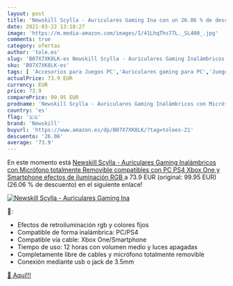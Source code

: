 ```yaml
---
layout: post
title: 'Newskill Scylla - Auriculares Gaming Ina con un 26.06 % de descuento'
date: 2021-03-22 13:18:27
image: 'https://m.media-amazon.com/images/I/41LhqThs77L._SL400_.jpg'
comments: true
category: ofertas
author: 'tole.es'
slug: 'B07X7XK8LK-es Newskill Scylla - Auriculares Gaming Inalámbricos con...'
sku: 'B07X7XK8LK-es'
tags: [ 'Accesorios para Juegos PC','Auriculares gaming para PC','Juegos y Accesorios para PC','Videojuegos','newskill','ps4','xbox', ]
actualPrice: 73.9 EUR
currency: EUR
price: 73.9
comparePrice: 99.95 EUR
prodname: 'Newskill Scylla - Auriculares Gaming Inalámbricos con Micrófono totalmente Removible compatibles con PC  PS4  Xbox One y Smartphone  efectos de iluminación RGB '
country: 'es'
flag: '🇪🇸'
brand: 'Newskill'
buyurl: 'https://www.amazon.es/dp/B07X7XK8LK/?tag=tolees-21'
descuento: '26.06'
average: '73.9'
---
```


En este momento está [Newskill Scylla - Auriculares Gaming Inalámbricos con Micrófono totalmente Removible compatibles con PC  PS4  Xbox One y Smartphone  efectos de iluminación RGB ](https://www.amazon.es/dp/B07X7XK8LK/?tag=tolees-21) a 73.9 EUR (original: 99.95 EUR) (26.06 %  de descuento) en el siguiente enlace!

[![Newskill Scylla - Auriculares Gaming Ina](https://m.media-amazon.com/images/I/41LhqThs77L._SL400_.jpg)](https://www.amazon.es/dp/B07X7XK8LK/?tag=tolees-21)

🔎:

- Efectos de retroiluminación rgb y colores fijos
- Compatible de forma inalámbrica: PC/PS4
- Compatible vía cable: Xbox One/Smartphone
- Tiempo de uso: 12 horas con volumen medio y luces apagadas
- Completamente libre de cables y micrófono totalmente removible
- Conexión mediante usb o jack de 3.5mm

[🛒 Aquí!!!](https://www.amazon.es/dp/B07X7XK8LK/?tag=tolees-21)
